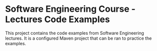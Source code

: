 # Software Engineering Course - Lectures Code Examples

This project contains the code examples from Software Engineering lectures. It is a configured Maven project that can be ran to practice the examples. 
